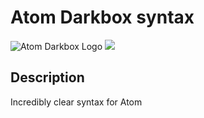 # Atom Darkbox syntax
![Atom Darkbox Logo](https://raw.githubusercontent.com/thekhegay/atom-darkbox-syntax/master/atom-darkbox-syntax-logo.svg?sanitize=true)
<img src="https://raw.githubusercontent.com/thekhegay/atom-darkbox-syntax/master/atom-darkbox-syntax-logo.svg?sanitize=true">

## Description
Incredibly clear syntax for Atom
